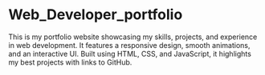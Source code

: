 # Web_Developer_portfolio
This is my portfolio website showcasing my skills, projects, and experience in web development. It features a responsive design, smooth animations, and an interactive UI. Built using HTML, CSS, and JavaScript, it highlights my best projects with links to GitHub.

